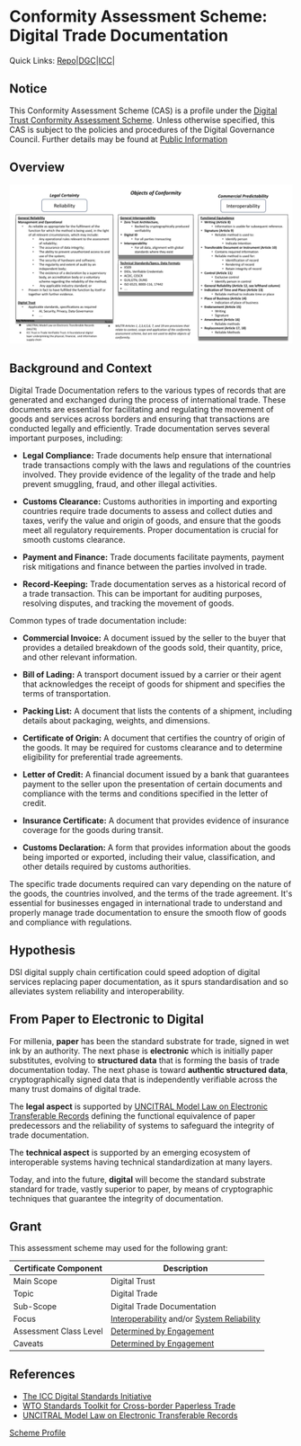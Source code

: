 # Conformity Assessment Scheme: Digital Trade Documentation

Quick Links: [Repo](https://github.com/dgc-cgn/CAS-Digital-Trade-Documentation)|[DGC](https://github.com/dgc-cgn)|[ICC](https://iccwbo.org/)|

## Notice

This Conformity Assessment Scheme (CAS) is a profile under the [Digital Trust Conformity Assessment Scheme](https://github.com/dgc-cgn/CAS-Digital-Trust). Unless otherwise specified, this CAS is subject to the policies and procedures of the Digital Governance Council. Further details may be found at [Public Information](https://github.com/dgc-cgn/CAS-Digital-Trust/blob/main/public-information/README.mdhttps://github.com/dgc-cgn/CAS-Digital-Trust/blob/main/public-information/README.md)

## Overview

![Scheme Overview](./scheme/objects/obj-conformity.png)

## Background and Context

Digital Trade Documentation refers to the various types of records that are generated and exchanged during the process of international trade. These documents are essential for facilitating and regulating the movement of goods and services across borders and ensuring that transactions are conducted legally and efficiently. Trade documentation serves several important purposes, including:

* **Legal Compliance:** Trade documents help ensure that international trade transactions comply with the laws and regulations of the countries involved. They provide evidence of the legality of the trade and help prevent smuggling, fraud, and other illegal activities.

* **Customs Clearance:** Customs authorities in importing and exporting countries require trade documents to assess and collect duties and taxes, verify the value and origin of goods, and ensure that the goods meet all regulatory requirements. Proper documentation is crucial for smooth customs clearance.

* **Payment and Finance:** Trade documents facilitate payments, payment risk mitigations and finance between the parties involved in trade.

* **Record-Keeping:** Trade documentation serves as a historical record of a trade transaction. This can be important for auditing purposes, resolving disputes, and tracking the movement of goods.

Common types of trade documentation include:

* **Commercial Invoice:** A document issued by the seller to the buyer that provides a detailed breakdown of the goods sold, their quantity, price, and other relevant information.

* **Bill of Lading:** A transport document issued by a carrier or their agent that acknowledges the receipt of goods for shipment and specifies the terms of transportation.

* **Packing List:** A document that lists the contents of a shipment, including details about packaging, weights, and dimensions.

* **Certificate of Origin:** A document that certifies the country of origin of the goods. It may be required for customs clearance and to determine eligibility for preferential trade agreements.

* **Letter of Credit:** A financial document issued by a bank that guarantees payment to the seller upon the presentation of certain documents and compliance with the terms and conditions specified in the letter of credit.

* **Insurance Certificate:** A document that provides evidence of insurance coverage for the goods during transit.

* **Customs Declaration:** A form that provides information about the goods being imported or exported, including their value, classification, and other details required by customs authorities.

The specific trade documents required can vary depending on the nature of the goods, the countries involved, and the terms of the trade agreement. It's essential for businesses engaged in international trade to understand and properly manage trade documentation to ensure the smooth flow of goods and compliance with regulations.

## Hypothesis

DSI digital supply chain certification could speed adoption of digital services replacing paper documentation, as it spurs standardisation and so alleviates system reliability and interoperability.

## From Paper to Electronic to Digital

For millenia, **paper** has been the standard substrate for trade, signed in wet ink by an authority. The next phase is **electronic** which is initially paper substitutes, evolving to **structured data** that is forming the basis of trade documentation today. The next phase is toward **authentic structured data**, cryptographically signed data that is independently verifiable across the many trust domains of digital trade.

The **legal aspect** is supported by [UNCITRAL Model Law on Electronic Transferable Records](https://uncitral.un.org/en/texts/ecommerce/modellaw/electronic_transferable_records) defining the functional equivalence of paper predecessors and the reliability of systems to safeguard the integrity of trade documentation.

The **technical aspect** is supported by an emerging ecosystem of interoperable systems having technical standardization at many layers.

Today, and into the future, **digital** will become the standard substrate standard for trade, vastly superior to paper, by means of cryptographic techniques that guarantee the integrity of documentation.

## Grant

This assessment scheme may used for the following grant:

|Certificate Component|Description|
|---|---|
|Main Scope|Digital Trust|
|Topic|Digital Trade|
|Sub-Scope|Digital Trade Documentation|
|Focus|[Interoperability](./digital-trust-main-scope.md#digital-trust-interoperability) and/or [System Reliability](./digital-trust-main-scope.md#system-reliability)|
|Assessment Class Level|[Determined by Engagement](digital-trust-main-scope.md#assessment-class-level)|
|Caveats|[Determined by Engagement](./digital-trust-main-scope.md#caveats)|




## References

* [The ICC Digital Standards Initiative](https://www.dsi.iccwbo.org/)
* [WTO Standards Toolkit for Cross-border Paperless Trade](https://www.wto.org/english/res_e/publications_e/standtoolkit22_e.htm)
* [UNCITRAL Model Law on Electronic Transferable Records](https://uncitral.un.org/en/texts/ecommerce/modellaw/electronic_transferable_records)

[Scheme Profile](./digital-trade-documentation.md)